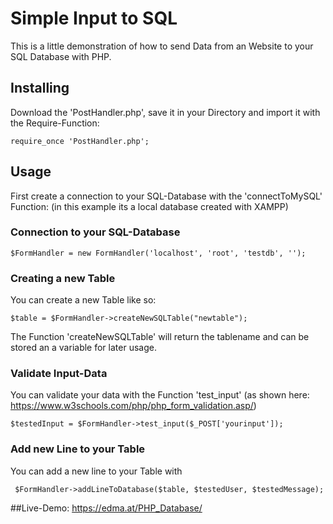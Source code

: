 # Simple Input to SQL
This is a little demonstration of how to send Data from an Website to your SQL Database with PHP.

## Installing

Download the 'PostHandler.php', save it in your Directory and import it with the Require-Function:

```
require_once 'PostHandler.php';

```

## Usage

First create a connection to your SQL-Database with the 'connectToMySQL' Function:
(in this example its a local database created with XAMPP)

### Connection to your SQL-Database
```
$FormHandler = new FormHandler('localhost', 'root', 'testdb', '');
```

### Creating a new Table
You can create a new Table like so:
```
$table = $FormHandler->createNewSQLTable("newtable");
```
The Function 'createNewSQLTable' will return the tablename and can be stored an a variable for later usage.

### Validate Input-Data
You can validate your data with the Function 'test_input' (as shown here: https://www.w3schools.com/php/php_form_validation.asp/) 

```
$testedInput = $FormHandler->test_input($_POST['yourinput']);
```

### Add new Line to your Table
You can add a new line to your Table with 

```
 $FormHandler->addLineToDatabase($table, $testedUser, $testedMessage);
```

##Live-Demo:
https://edma.at/PHP_Database/